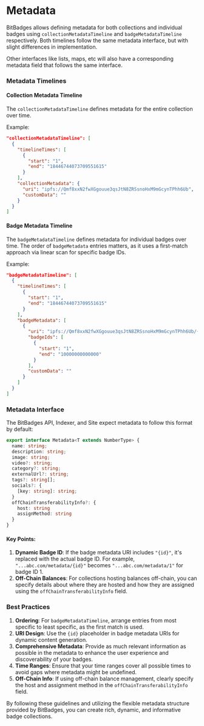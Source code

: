 # Metadata

BitBadges allows defining metadata for both collections and individual badges using `collectionMetadataTimeline` and `badgeMetadataTimeline` respectively. Both timelines follow the same metadata interface, but with slight differences in implementation.

Other interfaces like lists, maps, etc will also have a corresponding metadata field that follows the same interface.

### Metadata Timelines

#### Collection Metadata Timeline

The `collectionMetadataTimeline` defines metadata for the entire collection over time.

Example:

```json
"collectionMetadataTimeline": [
  {
    "timelineTimes": [
      {
        "start": "1",
        "end": "18446744073709551615"
      }
    ],
    "collectionMetadata": {
      "uri": "ipfs://Qmf8xxN2fwXGgouue3qsJtN8ZRSsnoHxM9mGcynTPhh6Ub",
      "customData": ""
    }
  }
]
```

#### Badge Metadata Timeline

The `badgeMetadataTimeline` defines metadata for individual badges over time. The order of `badgeMetadata` entries matters, as it uses a first-match approach via linear scan for specific badge IDs.

Example:

```json
"badgeMetadataTimeline": [
  {
    "timelineTimes": [
      {
        "start": "1",
        "end": "18446744073709551615"
      }
    ],
    "badgeMetadata": [
      {
        "uri": "ipfs://Qmf8xxN2fwXGgouue3qsJtN8ZRSsnoHxM9mGcynTPhh6Ub/{id}",
        "badgeIds": [
          {
            "start": "1",
            "end": "10000000000000"
          }
        ],
        "customData": ""
      }
    ]
  }
]
```

### Metadata Interface

The BitBadges API, Indexer, and Site expect metadata to follow this format by default:

```typescript
export interface Metadata<T extends NumberType> {
  name: string;
  description: string;
  image: string;
  video?: string;
  category?: string;
  externalUrl?: string;
  tags?: string[];
  socials?: {
    [key: string]: string;
  }
  offChainTransferabilityInfo?: {
    host: string
    assignMethod: string
  }
}
```

#### Key Points:

1. **Dynamic Badge ID**: If the badge metadata URI includes `"{id}"`, it's replaced with the actual badge ID. For example, `"...abc.com/metadata/{id}"` becomes `"...abc.com/metadata/1"` for badge ID 1.
2. **Off-Chain Balances**: For collections hosting balances off-chain, you can specify details about where they are hosted and how they are assigned using the `offChainTransferabilityInfo` field.

### Best Practices

1. **Ordering**: For `badgeMetadataTimeline`, arrange entries from most specific to least specific, as the first match is used.
2. **URI Design**: Use the `{id}` placeholder in badge metadata URIs for dynamic content generation.
3. **Comprehensive Metadata**: Provide as much relevant information as possible in the metadata to enhance the user experience and discoverability of your badges.
4. **Time Ranges**: Ensure that your time ranges cover all possible times to avoid gaps where metadata might be undefined.
5. **Off-Chain Info**: If using off-chain balance management, clearly specify the host and assignment method in the `offChainTransferabilityInfo` field.

By following these guidelines and utilizing the flexible metadata structure provided by BitBadges, you can create rich, dynamic, and informative badge collections.
